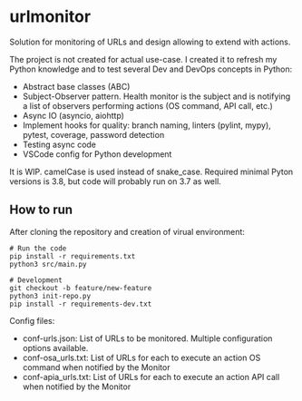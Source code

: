 # urlmonitor
Solution for monitoring of URLs and design allowing to extend with actions.

The project is not created for actual use-case. I created it to refresh my Python knowledge and to test several Dev and DevOps concepts in Python:

* Abstract base classes (ABC)
* Subject-Observer pattern. Health monitor is the subject and is notifying a list of observers performing actions (OS command, API call, etc.)
* Async IO (asyncio, aiohttp)
* Implement hooks for quality: branch naming, linters (pylint, mypy), pytest, coverage, password detection
* Testing async code
* VSCode config for Python development

It is WIP. camelCase is used instead of snake_case. Required minimal Pyton versions is 3.8, but code will probably run on 3.7 as well.

## How to run

After cloning the repository and creation of virual environment:

```
# Run the code
pip install -r requirements.txt
python3 src/main.py

# Development
git checkout -b feature/new-feature
python3 init-repo.py
pip install -r requirements-dev.txt
```

Config files:
* conf-urls.json: List of URLs to be monitored. Multiple configuration options available.
* conf-osa_urls.txt: List of URLs for each to execute an action OS command when notified by the Monitor
* conf-apia_urls.txt: List of URLs for each to execute an action API call when notified by the Monitor
